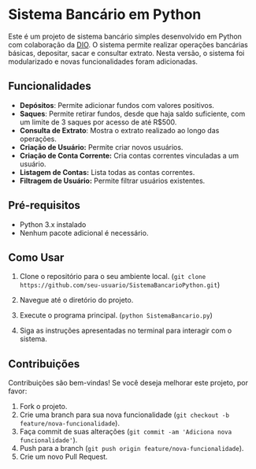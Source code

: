 # Sistema Bancário em Python

Este é um projeto de sistema bancário simples desenvolvido em Python com colaboração da [DIO](https://www.dio.me/). O sistema permite realizar operações bancárias básicas, depositar, sacar e consultar extrato.
Nesta versão, o sistema foi modularizado e novas funcionalidades foram adicionadas.

## Funcionalidades

- **Depósitos**: Permite adicionar fundos com valores positivos.
- **Saques**: Permite retirar fundos, desde que haja saldo suficiente, com um limite de 3 saques por acesso de até R$500.
- **Consulta de Extrato**: Mostra o extrato realizado ao longo das operações.
- **Criação de Usuário:** Permite criar novos usuários.
- **Criação de Conta Corrente:** Cria contas correntes vinculadas a um usuário.
- **Listagem de Contas:** Lista todas as contas correntes.
- **Filtragem de Usuário:** Permite filtrar usuários existentes.

## Pré-requisitos

- Python 3.x instalado
- Nenhum pacote adicional é necessário.

## Como Usar

1. Clone o repositório para o seu ambiente local.
(`git clone https://github.com/seu-usuario/SistemaBancarioPython.git`)

2. Navegue até o diretório do projeto.

3. Execute o programa principal.
(`python SistemaBancario.py`)

4. Siga as instruções apresentadas no terminal para interagir com o sistema.

## Contribuições

Contribuições são bem-vindas! Se você deseja melhorar este projeto, por favor:

1. Fork o projeto.
2. Crie uma branch para sua nova funcionalidade (`git checkout -b feature/nova-funcionalidade`).
3. Faça commit de suas alterações (`git commit -am 'Adiciona nova funcionalidade'`).
4. Push para a branch (`git push origin feature/nova-funcionalidade`).
5. Crie um novo Pull Request.




